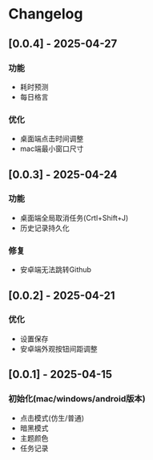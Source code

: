 # Changelog

## [0.0.4] - 2025-04-27
### 功能
- 耗时预测
- 每日格言
### 优化
- 桌面端点击时间调整
- mac端最小窗口尺寸

## [0.0.3] - 2025-04-24
### 功能
- 桌面端全局取消任务(Crtl+Shift+J)
- 历史记录持久化
### 修复
- 安卓端无法跳转Github

## [0.0.2] - 2025-04-21
### 优化
- 设置保存
- 安卓端外观按钮间距调整

## [0.0.1] - 2025-04-15
### 初始化(mac/windows/android版本)
- 点击模式(仿生/普通)
- 暗黑模式
- 主题颜色
- 任务记录
